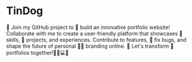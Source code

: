 # TinDog
🤝 Join my GitHub project to 🔨 build an innovative portfolio website! Collaborate with me to create a user-friendly platform that showcases 🧠 skills, 📂 projects, and experiences. Contribute to features, 🐞 fix bugs, and shape the future of personal 🧑‍💼 branding online. 🎉 Let's transform 📁  portfolios together!🤝🌟💻🚀
